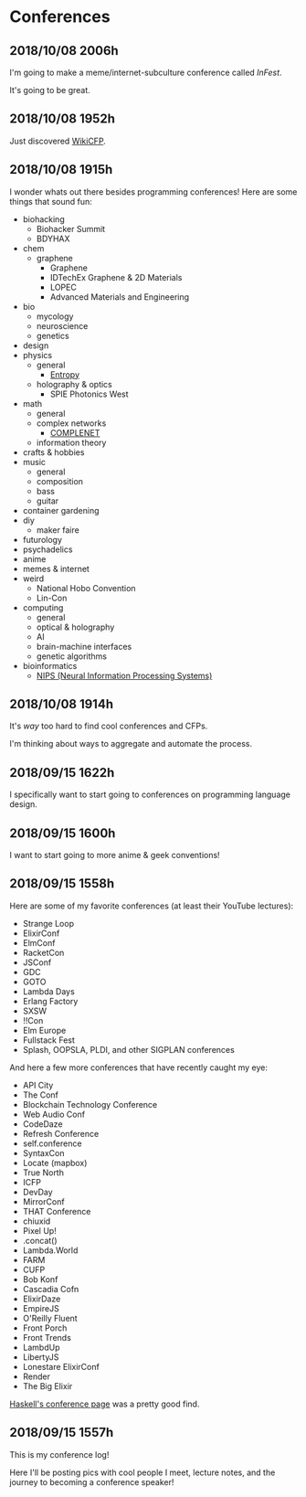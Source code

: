
# Conferences

## 2018/10/08 2006h

I'm going to make a meme/internet-subculture conference called _InFest_.

It's going to be great.

## 2018/10/08 1952h 

Just discovered [WikiCFP](http://www.wikicfp.com/cfp/).

## 2018/10/08 1915h 

I wonder whats out there besides programming conferences! Here are some things that sound fun:
- biohacking
  - Biohacker Summit
  - BDYHAX
- chem
  - graphene
    - Graphene
    - IDTechEx Graphene & 2D Materials
    - LOPEC
    - Advanced Materials and Engineering
- bio
  - mycology
  - neuroscience
  - genetics
- design
- physics
  - general
    - [Entropy](https://sciforum.net/conference/Entropy2018-1)
  - holography & optics
    - SPIE Photonics West
- math
  - general
  - complex networks
    - [COMPLENET](https://complenet.weebly.com/)
  - information theory
- crafts & hobbies
- music
  - general
  - composition
  - bass
  - guitar
- container gardening
- diy
  - maker faire
- futurology
- psychadelics
- anime
- memes & internet
- weird
  - National Hobo Convention
  - Lin-Con
- computing
  - general
  - optical & holography
  - AI
  - brain-machine interfaces
  - genetic algorithms
- bioinformatics
  - [NIPS (Neural Information Processing Systems)](https://nips.cc/)

## 2018/10/08 1914h 

It's _way_ too hard to find cool conferences and CFPs.

I'm thinking about ways to aggregate and automate the process.

## 2018/09/15 1622h 

I specifically want to start going to conferences on programming language design.

## 2018/09/15 1600h 

I want to start going to more anime & geek conventions!

## 2018/09/15 1558h 

Here are some of my favorite conferences (at least their YouTube lectures):
- Strange Loop
- ElixirConf
- ElmConf
- RacketCon
- JSConf
- GDC
- GOTO
- Lambda Days
- Erlang Factory
- SXSW
- !!Con
- Elm Europe
- Fullstack Fest
- Splash, OOPSLA, PLDI, and other SIGPLAN conferences

And here a few more conferences that have recently caught my eye:
- API City
- The Conf
- Blockchain Technology Conference
- Web Audio Conf
- CodeDaze
- Refresh Conference
- self.conference
- SyntaxCon
- Locate (mapbox)
- True North
- ICFP
- DevDay
- MirrorConf
- THAT Conference
- chiuxid
- Pixel Up!
- .concat()
- Lambda.World
- FARM
- CUFP
- Bob Konf
- Cascadia Cofn
- ElixirDaze
- EmpireJS
- O'Reilly Fluent
- Front Porch
- Front Trends
- LambdUp
- LibertyJS
- Lonestare ElixirConf
- Render
- The Big Elixir

[Haskell's conference page](https://wiki.haskell.org/Conferences) was a pretty good find.

## 2018/09/15 1557h 

This is my conference log!

Here I'll be posting pics with cool people I meet, lecture notes, and the journey to becoming a conference speaker!
